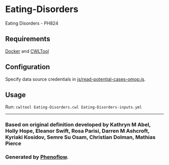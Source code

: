 # Eating-Disorders

Eating Disorders - PH824

## Requirements

[Docker](https://docs.docker.com/install/) and [CWLTool](https://github.com/common-workflow-language/cwltool#install)

## Configuration

Specify data source credentials in [js/read-potential-cases-omop.js](js/read-potential-cases-omop.js).

## Usage

Run: `cwltool Eating-Disorders.cwl Eating-Disorders-inputs.yml`

***

### Based on original definition developed by Kathryn M Abel, Holly Hope, Eleanor Swift, Rosa Parisi, Darren M Ashcroft, Kyriaki Kosidov, Semre Su Osam, Christian Dolman, Mathias Pierce
### Generated by [Phenoflow](https://kclhi.org/phenoflow).
